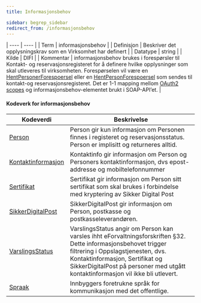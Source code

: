```yaml
---
title: Informasjonsbehov

sidebar: begrep_sidebar
redirect_from: /informasjonsbehov
---
```


| ---- | ---- |
| Term | informasjonsbehov |
| Definisjon | Beskriver det opplysningskrav som en Virksomhet har definert |
| Datatype | string |
| Kilde | DIFI |
| Kommentar | informasjonsbehov brukes i forespørsler til Kontakt- og reservasjonsregisteret for å definere hvilke opplysninger som skal utleveres til virksomheten. Forespørselen vil være en [HentPersonerForespoersel]({{site.baseurl}}/resources/begrep/oppslagstjenesten/HentPersonerForespoersel) eller en [HentPersonForespoersel]({{site.baseurl}}/resources/begrep/oppslagstjenesten/HentPersonForespoersel) som sendes til kontakt-og reservasjonsregisteret. Det er 1-1 mapping mellom [OAuth2 scopes]({{site.baseurl}}/docs/kontaktregisteret/oppslagstjenesten_rest#tilgjenglige-scopes) og informasjonsbehov-elementet brukt i SOAP-API’et. | 

#### Kodeverk for informasjonsbehov

| Kodeverdi                          | Beskrivelse                                                                                                                                                                                                                                                                |
| ---------------------------------- | -------------------------------------------------------------------------------------------------------------------------------------------------------------------------------------------------------------------------------------------------------------------------- |
| [Person]({{site.baseurl}}/resources/begrep/sikkerDigitalPost/begrep/Person)                             | Person gir kun informasjon om Personen finnes i registeret og reservasjonsstatus. Person er implisitt og returneres alltid.                                                                                                                                                |
| [Kontaktinformasjon]({{site.baseurl}}/resources/begrep/oppslagstjenesten/Kontaktinformasjon)                        | Kontaktinfo gir informasjon om Person og Personers kontaktinformasjon, dvs epost-addresse og mobiltelefonnummer                                                                                                                                                            |
| [Sertifikat]({{site.baseurl}}/resources/begrep/oppslagstjenesten/Sertifikat)                         | Sertifikat gir informasjon om Person sitt sertifikat som skal brukes i forbindelse med kryptering av Sikker Digital Post                                                                                                                                                   |
| [SikkerDigitalPost]({{site.baseurl}}/resources/begrep/oppslagstjenesten/SikkerDigitalPostAdresse)                  | SikkerDigitalPost gir informasjon om Person, postkasse og postkasseleverandøren.                                                                                                                                                                                           |
| [VarslingsStatus]({{site.baseurl}}/resources/begrep/felles/varslingsstatus) | VarslingsStatus angir om Person kan varsles ihht eForvaltningsforskriften §32. Dette informasjonsbehovet trigger filtrering i Oppslagstjenesten, dvs. Kontaktinformasjon, Sertifikat og SikkerDigitalPost på personer med utgått kontaktinformasjon vil ikke bli utlevert. |
| [Spraak]({{site.baseurl}}/resources/begrep/felles/spraak)                              | Innbyggers foretrukne språk for kommunikasjon med det offentlige. |


